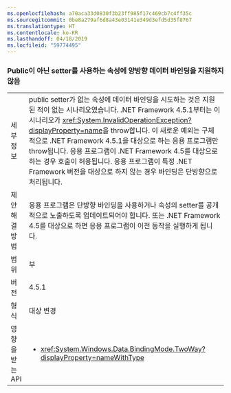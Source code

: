 ```yaml
---
ms.openlocfilehash: a70aca33d0830f3b23ff985f17c469cb7c4ff35c
ms.sourcegitcommit: 0be8a279af6d8a43e03141e349d3efd5d35f8767
ms.translationtype: HT
ms.contentlocale: ko-KR
ms.lasthandoff: 04/18/2019
ms.locfileid: "59774495"
---
```

### <a name="two-way-data-binding-to-a-property-with-a-non-public-setter-is-not-supported"></a>Public이 아닌 setter를 사용하는 속성에 양방향 데이터 바인딩을 지원하지 않음

|   |   |
|---|---|
|세부 정보|public setter가 없는 속성에 데이터 바인딩을 시도하는 것은 지원된 적이 없는 시나리오였습니다. .NET Framework 4.5.1부터는 이 시나리오가 <xref:System.InvalidOperationException?displayProperty=name>을 throw합니다. 이 새로운 예외는 구체적으로 .NET Framework 4.5.1을 대상으로 하는 응용 프로그램만 throw됩니다. 응용 프로그램이 .NET Framework 4.5를 대상으로 하는 경우 호출이 허용됩니다. 응용 프로그램이 특정 .NET Framework 버전을 대상으로 하지 않는 경우 바인딩은 단방향으로 처리됩니다.|
|제안 해결 방법|응용 프로그램은 단방향 바인딩을 사용하거나 속성의 setter를 공개적으로 노출하도록 업데이트되어야 합니다. 또는 .NET Framework 4.5를 대상으로 하면 응용 프로그램이 이전 동작을 실행하게 됩니다.|
|범위|부|
|버전|4.5.1|
|형식|대상 변경|
|영향을 받는 API|<ul><li><xref:System.Windows.Data.BindingMode.TwoWay?displayProperty=nameWithType></li></ul>|
